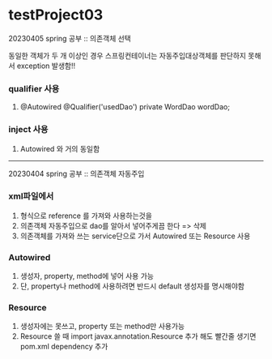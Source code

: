 # testProject03

20230405
spring 공부 :: 의존객체 선택

동일한 객체가 두 개 이상인 경우 스프링컨테이너는 자동주입대상객체를 판단하지 못해서 exception 발생함!!

### qualifier 사용
1. @Autowired
   @Qualifier('usedDao')
   private WordDao wordDao;
   
### inject 사용
1. Autowired 와 거의 동일함
   

------------------------------------------------------------------------------------
20230404
spring 공부 :: 의존객체 자동주입


### xml파일에서
1. <constructor-arg ref = "dao" /> 형식으로 reference 를 가져와 사용하는것을
2. 의존객체 자동주입으로 dao를 알아서 넣어주게끔 한다 => <constructor-arg ref = ""/> 삭제
3. 의존객체를 가져와 쓰는 service단으로 가서 Autowired 또는 Resource 사용

### Autowired
1. 생성자, property, method에 넣어 사용 가능
2. 단, property나 method에 사용하려면 반드시 default 생성자를 명시해야함

### Resource
1. 생성자에는 못쓰고, property 또는 method만 사용가능
2. Resource 쓸 때 import javax.annotation.Resource 추가 해도 빨간줄 생기면 pom.xml dependency 추가
